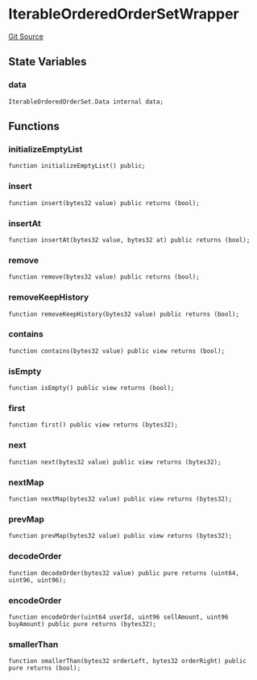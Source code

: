 # IterableOrderedOrderSetWrapper
[Git Source](https://github.com/larrythecucumber321/protocol/blob/0e60393685a4ae7994ac986273cdfa4cf9c069ed/contracts/plugins/mocks/vendor/EasyAuction.sol)


## State Variables
### data

```solidity
IterableOrderedOrderSet.Data internal data;
```


## Functions
### initializeEmptyList


```solidity
function initializeEmptyList() public;
```

### insert


```solidity
function insert(bytes32 value) public returns (bool);
```

### insertAt


```solidity
function insertAt(bytes32 value, bytes32 at) public returns (bool);
```

### remove


```solidity
function remove(bytes32 value) public returns (bool);
```

### removeKeepHistory


```solidity
function removeKeepHistory(bytes32 value) public returns (bool);
```

### contains


```solidity
function contains(bytes32 value) public view returns (bool);
```

### isEmpty


```solidity
function isEmpty() public view returns (bool);
```

### first


```solidity
function first() public view returns (bytes32);
```

### next


```solidity
function next(bytes32 value) public view returns (bytes32);
```

### nextMap


```solidity
function nextMap(bytes32 value) public view returns (bytes32);
```

### prevMap


```solidity
function prevMap(bytes32 value) public view returns (bytes32);
```

### decodeOrder


```solidity
function decodeOrder(bytes32 value) public pure returns (uint64, uint96, uint96);
```

### encodeOrder


```solidity
function encodeOrder(uint64 userId, uint96 sellAmount, uint96 buyAmount) public pure returns (bytes32);
```

### smallerThan


```solidity
function smallerThan(bytes32 orderLeft, bytes32 orderRight) public pure returns (bool);
```

